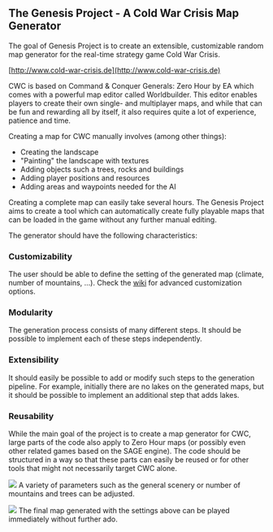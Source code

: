 ## The Genesis Project - A Cold War Crisis Map Generator

The goal of Genesis Project is to create an extensible, customizable random map generator for the real-time strategy game Cold War Crisis.

[http://www.cold-war-crisis.de](http://www.cold-war-crisis.de)

CWC is based on Command & Conquer Generals: Zero Hour by EA which comes with a powerful map editor called Worldbuilder. This editor enables players to create their own single- and multiplayer maps, and while that can be fun and rewarding all by itself, it also requires quite a lot of experience, patience and time.

Creating a map for CWC manually involves (among other things):
* Creating the landscape
* "Painting" the landscape with textures
* Adding objects such a trees, rocks and buildings
* Adding player positions and resources
* Adding areas and waypoints needed for the AI

Creating a complete map can easily take several hours.
The Genesis Project aims to create a tool which can automatically create fully playable maps that can be loaded in the game without any further manual editing.

The generator should have the following characteristics:
### Customizability
The user should be able to define the setting of the generated map (climate, number of mountains, ...). Check the [wiki](https://github.com/Skleni/genesis/wiki) for advanced customization options.
### Modularity
The generation process consists of many different steps. It should be possible to implement each of these steps independently.
### Extensibility
It should easily be possible to add or modify such steps to the generation pipeline. For example, initially there are no lakes on the generated maps, but it should be possible to implement an additional step that adds lakes.
### Reusability
While the main goal of the project is to create a map generator for CWC, large parts of the code also apply to Zero Hour maps (or possibly even other related games based on the SAGE engine). The code should be structured in a way so that these parts can easily be reused or for other tools that might not necessarily target CWC alone.


![](https://cdn.rawgit.com/Skleni/genesis/master/Images/Home_genesis.png)
A variety of parameters such as the general scenery or number of mountains and trees can be adjusted.


![](https://cdn.rawgit.com/Skleni/genesis/master/Images/Home_wb.jpg)
The final map generated with the settings above can be played immediately without further ado.

